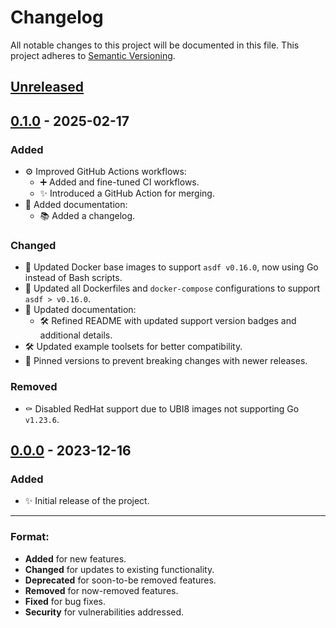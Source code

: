 # Changelog

All notable changes to this project will be documented in this file.
This project adheres to [Semantic Versioning](https://semver.org/spec/v2.0.0.html).

## [Unreleased]

## [0.1.0] - 2025-02-17
### Added
- ⚙️ Improved GitHub Actions workflows:
  - ➕ Added and fine-tuned CI workflows.
  - :sparkles: Introduced a GitHub Action for merging.
- :memo: Added documentation:
  - 📚 Added a changelog.
### Changed
- :wrench: Updated Docker base images to support `asdf v0.16.0`, now using Go instead of Bash scripts.
- :wrench: Updated all Dockerfiles and `docker-compose` configurations to support `asdf > v0.16.0`.
- :memo: Updated documentation:
  - 🛠️ Refined README with updated support version badges and additional details.
- 🛠️ Updated example toolsets for better compatibility.
- :pushpin: Pinned versions to prevent breaking changes with newer releases.
### Removed
- :coffin: Disabled RedHat support due to UBI8 images not supporting Go `v1.23.6`.

## [0.0.0] - 2023-12-16
### Added
- :sparkles: Initial release of the project.

---

### Format:
- **Added** for new features.
- **Changed** for updates to existing functionality.
- **Deprecated** for soon-to-be removed features.
- **Removed** for now-removed features.
- **Fixed** for bug fixes.
- **Security** for vulnerabilities addressed.

[Unreleased]: https://github.com/jrosco/docker-container-asdf/compare/main...HEAD
[0.0.0]: https://github.com/jrosco/docker-container-asdf/compare/0.0.0...HEAD
[0.1.0]: https://github.com/jrosco/docker-container-asdf/compare/0.0.0...0.1.0
